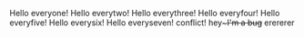 Hello everyone!
Hello everytwo!
Hello everythree!
Hello everyfour!
Hello everyfive!
Hello everysix!
Hello everyseven!
conflict!
hey~~~I'm a bug~~
erererer
